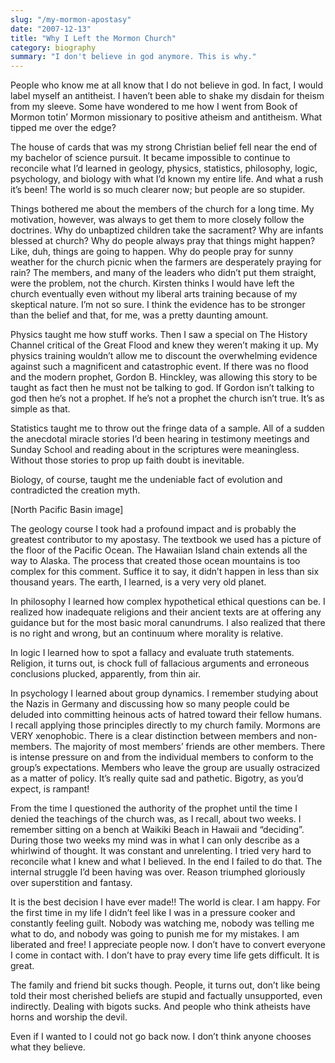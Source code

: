 ```yaml
---
slug: "/my-mormon-apostasy"
date: "2007-12-13"
title: "Why I Left the Mormon Church"
category: biography
summary: "I don't believe in god anymore. This is why."
---
```


People who know me at all know that I do not believe in god. In fact, I would label myself an antitheist. I haven’t been able to shake my disdain for theism from my sleeve. Some have wondered to me how I went from Book of Mormon totin’ Mormon missionary to positive atheism and antitheism. What tipped me over the edge?

The house of cards that was my strong Christian belief fell near the end of my bachelor of science pursuit. It became impossible to continue to reconcile what I’d learned in geology, physics, statistics, philosophy, logic, psychology, and biology with what I’d known my entire life. And what a rush it’s been! The world is so much clearer now; but people are so stupider.

Things bothered me about the members of the church for a long time. My motivation, however, was always to get them to more closely follow the doctrines. Why do unbaptized children take the sacrament? Why are infants blessed at church? Why do people always pray that things might happen? Like, duh, things are going to happen. Why do people pray for sunny weather for the church picnic when the farmers are desperately praying for rain? The members, and many of the leaders who didn’t put them straight, were the problem, not the church. Kirsten thinks I would have left the church eventually even without my liberal arts training because of my skeptical nature. I’m not so sure. I think the evidence has to be stronger than the belief and that, for me, was a pretty daunting amount.

Physics taught me how stuff works. Then I saw a special on The History Channel critical of the Great Flood and knew they weren’t making it up. My physics training wouldn’t allow me to discount the overwhelming evidence against such a magnificent and catastrophic event. If there was no flood and the modern prophet, Gordon B. Hinckley, was allowing this story to be taught as fact then he must not be talking to god. If Gordon isn’t talking to god then he’s not a prophet. If he’s not a prophet the church isn’t true. It’s as simple as that.

Statistics taught me to throw out the fringe data of a sample. All of a sudden the anecdotal miracle stories I’d been hearing in testimony meetings and Sunday School and reading about in the scriptures were meaningless. Without those stories to prop up faith doubt is inevitable.

Biology, of course, taught me the undeniable fact of evolution and contradicted the creation myth.

[North Pacific Basin image]

The geology course I took had a profound impact and is probably the greatest contributor to my apostasy. The textbook we used has a picture of the floor of the Pacific Ocean. The Hawaiian Island chain extends all the way to Alaska. The process that created those ocean mountains is too complex for this comment. Suffice it to say, it didn’t happen in less than six thousand years. The earth, I learned, is a very very old planet.

In philosophy I learned how complex hypothetical ethical questions can be. I realized how inadequate religions and their ancient texts are at offering any guidance but for the most basic moral canundrums. I also realized that there is no right and wrong, but an continuum where morality is relative.

In logic I learned how to spot a fallacy and evaluate truth statements. Religion, it turns out, is chock full of fallacious arguments and erroneous conclusions plucked, apparently, from thin air.

In psychology I learned about group dynamics. I remember studying about the Nazis in Germany and discussing how so many people could be deluded into committing heinous acts of hatred toward their fellow humans. I recall applying those principles directly to my church family. Mormons are VERY xenophobic. There is a clear distinction between members and non-members. The majority of most members’ friends are other members. There is intense pressure on and from the individual members to conform to the group’s expectations. Members who leave the group are usually ostracized as a matter of policy. It’s really quite sad and pathetic. Bigotry, as you’d expect, is rampant!

From the time I questioned the authority of the prophet until the time I denied the teachings of the church was, as I recall, about two weeks. I remember sitting on a bench at Waikiki Beach in Hawaii and “deciding”. During those two weeks my mind was in what I can only describe as a whirlwind of thought. It was constant and unrelenting. I tried very hard to reconcile what I knew and what I believed. In the end I failed to do that. The internal struggle I’d been having was over. Reason triumphed gloriously over superstition and fantasy.

It is the best decision I have ever made!! The world is clear. I am happy. For the first time in my life I didn’t feel like I was in a pressure cooker and constantly feeling guilt. Nobody was watching me, nobody was telling me what to do, and nobody was going to punish me for my mistakes. I am liberated and free! I appreciate people now. I don’t have to convert everyone I come in contact with. I don’t have to pray every time life gets difficult. It is great.

The family and friend bit sucks though. People, it turns out, don’t like being told their most cherished beliefs are stupid and factually unsupported, even indirectly. Dealing with bigots sucks. And people who think atheists have horns and worship the devil.

Even if I wanted to I could not go back now. I don’t think anyone chooses what they believe.

